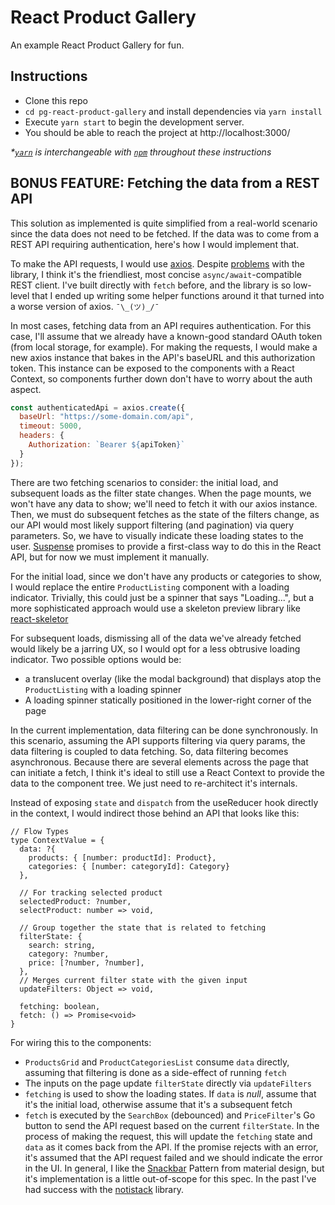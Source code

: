 # React Product Gallery

An example React Product Gallery for fun.

## Instructions

- Clone this repo
- `cd pg-react-product-gallery` and install dependencies via `yarn install`
- Execute `yarn start` to begin the development server.
- You should be able to reach the project at http://localhost:3000/

_\*[`yarn`](https://yarnpkg.com) is interchangeable with [`npm`](https://www.npmjs.com/) throughout these instructions_

## BONUS FEATURE: Fetching the data from a REST API

This solution as implemented is quite simplified from a real-world scenario since the data does not need to be fetched. If the data was to come from a REST API requiring authentication, here's how I would implement that.

To make the API requests, I would use [axios](https://www.npmjs.com/package/axios). Despite [problems](https://www.reddit.com/r/javascript/comments/cp5qhm/askjs_the_sad_state_of_axios/) with the library, I think it's the friendliest, most concise `async/await`-compatible REST client. I've built directly with `fetch` before, and the library is so low-level that I ended up writing some helper functions around it that turned into a worse version of axios. `¯\_(ツ)_/¯`

In most cases, fetching data from an API requires authentication. For this case, I'll assume that we already have a known-good standard OAuth token (from local storage, for example). For making the requests, I would make a new axios instance that bakes in the API's baseURL and this authorization token. This instance can be exposed to the components with a React Context, so components further down don't have to worry about the auth aspect.

```javascript
const authenticatedApi = axios.create({
  baseUrl: "https://some-domain.com/api",
  timeout: 5000,
  headers: {
    Authorization: `Bearer ${apiToken}`
  }
});
```

There are two fetching scenarios to consider: the initial load, and subsequent loads as the filter state changes. When the page mounts, we won't have any data to show; we'll need to fetch it with our axios instance. Then, we must do subsequent fetches as the state of the filters change, as our API would most likely support filtering (and pagination) via query parameters. So, we have to visually indicate these loading states to the user. [Suspense](https://reactjs.org/blog/2018/11/27/react-16-roadmap.html#react-16x-mid-2019-the-one-with-suspense-for-data-fetching) promises to provide a first-class way to do this in the React API, but for now we must implement it manually.

For the initial load, since we don't have any products or categories to show, I would replace the entire `ProductListing` component with a loading indicator. Trivially, this could just be a spinner that says "Loading...", but a more sophisticated approach would use a skeleton preview library like [react-skeletor](https://github.com/trainline/react-skeletor)

For subsequent loads, dismissing all of the data we've already fetched would likely be a jarring UX, so I would opt for a less obtrusive loading indicator. Two possible options would be:

- a translucent overlay (like the modal background) that displays atop the `ProductListing` with a loading spinner
- A loading spinner statically positioned in the lower-right corner of the page

In the current implementation, data filtering can be done synchronously. In this scenario, assuming the API supports filtering via query params, the data filtering is coupled to data fetching. So, data filtering becomes asynchronous. Because there are several elements across the page that can initiate a fetch, I think it's ideal to still use a React Context to provide the data to the component tree. We just need to re-architect it's internals.

Instead of exposing `state` and `dispatch` from the useReducer hook directly in the context, I would indirect those behind an API that looks like this:

```
// Flow Types
type ContextValue = {
  data: ?{
    products: { [number: productId]: Product},
    categories: { [number: categoryId]: Category}
  },

  // For tracking selected product
  selectedProduct: ?number,
  selectProduct: number => void,

  // Group together the state that is related to fetching
  filterState: {
    search: string,
    category: ?number,
    price: [?number, ?number],
  },
  // Merges current filter state with the given input
  updateFilters: Object => void,

  fetching: boolean,
  fetch: () => Promise<void>
}
```

For wiring this to the components:

- `ProductsGrid` and `ProductCategoriesList` consume `data` directly, assuming that filtering is done as a side-effect of running `fetch`
- The inputs on the page update `filterState` directly via `updateFilters`
- `fetching` is used to show the loading states. If `data` is _null_, assume that it's the initial load, otherwise assume that it's a subsequent fetch
- `fetch` is executed by the `SearchBox` (debounced) and `PriceFilter`'s Go button to send the API request based on the current `filterState`. In the process of making the request, this will update the `fetching` state and `data` as it comes back from the API. If the promise rejects with an error, it's assumed that the API request failed and we should indicate the error in the UI. In general, I like the [Snackbar](https://material.io/design/components/snackbars.html) Pattern from material design, but it's implementation is a little out-of-scope for this spec. In the past I've had success with the [notistack](https://www.npmjs.com/package/notistack) library.
